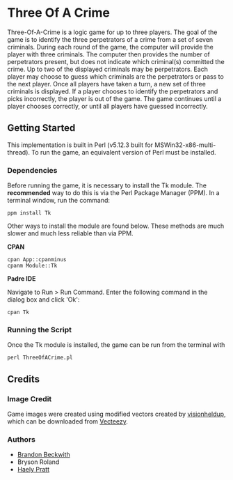 # Three Of A Crime

Three-Of-A-Crime is a logic game for up to three players. The goal of the game is to identify the three perpetrators of a crime from a set of seven criminals. During each round of the game, the computer will provide the player with three criminals. The computer then provides the number of perpetrators present, but does not indicate which criminal(s) committed the crime. Up to two of the displayed criminals may be perpetrators. Each player may choose to guess which criminals are the perpetrators or pass to the next player. Once all players have taken a turn, a new set of three criminals is displayed. If a player chooses to identify the perpetrators and picks incorrectly, the player is out of the game. The game continues until a player chooses correctly, or until all players have guessed incorrectly.

## Getting Started

This implementation is built in Perl (v5.12.3 built for MSWin32-x86-multi-thread). To run the game, an equivalent version of Perl must be installed.

### Dependencies

Before running the game, it is necessary to install the Tk module. The **recommended** way to do this is via the Perl Package Manager (PPM). In a terminal window, run the command:

```
ppm install Tk
```

Other ways to install the module are found below. These methods are much slower and much less reliable than via PPM.

**CPAN**

```
cpan App::cpanminus
cpanm Module::Tk
```

**Padre IDE**

Navigate to Run > Run Command. Enter the following command in the dialog box and click 'Ok':

```
cpan Tk
```

### Running the Script

Once the Tk module is installed, the game can be run from the terminal with

```
perl ThreeOfACrime.pl
```

## Credits

### Image Credit
Game images were created using modified vectors created by [visionheldup](https://www.vecteezy.com/members/visionheldup), which can be downloaded from [Vecteezy](https://www.vecteezy.com/vector-art/119207-mugshot-vector-people-two).

### Authors
* [Brandon Beckwith](https://github.com/bbeckwi2)
* Bryson Roland
* [Haely Pratt](https://github.com/haelypratt)